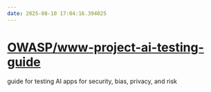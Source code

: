 ```yaml
---
date: 2025-08-10 17:04:16.394025
---
```


# [OWASP/www-project-ai-testing-guide](https://github.com/OWASP/www-project-ai-testing-guide)

guide for testing AI apps for security, bias, privacy, and risk